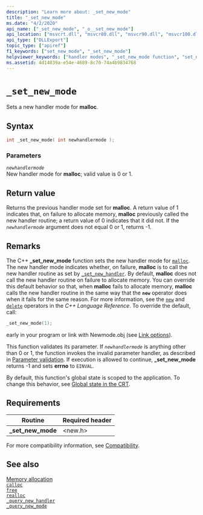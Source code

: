 ```yaml
---
description: "Learn more about: _set_new_mode"
title: "_set_new_mode"
ms.date: "4/2/2020"
api_name: ["_set_new_mode", "_o__set_new_mode"]
api_location: ["msvcrt.dll", "msvcr80.dll", "msvcr90.dll", "msvcr100.dll", "msvcr100_clr0400.dll", "msvcr110.dll", "msvcr110_clr0400.dll", "msvcr120.dll", "msvcr120_clr0400.dll", "ucrtbase.dll", "api-ms-win-crt-heap-l1-1-0.dll", "api-ms-win-crt-private-l1-1-0.dll"]
api_type: ["DLLExport"]
topic_type: ["apiref"]
f1_keywords: ["set_new_mode", "_set_new_mode"]
helpviewer_keywords: ["handler modes", "_set_new_mode function", "set_new_mode function"]
ms.assetid: 4d14039a-e54e-4689-8c70-74a4b9834768
---
```

# `_set_new_mode`

Sets a new handler mode for **malloc**.

## Syntax

```cpp
int _set_new_mode( int newhandlermode );
```

### Parameters

*`newhandlermode`*\
New handler mode for **malloc**; valid value is 0 or 1.

## Return value

Returns the previous handler mode set for **malloc**. A return value of 1 indicates that, on failure to allocate memory, **malloc** previously called the new handler routine; a return value of 0 indicates that it did not. If the *`newhandlermode`* argument does not equal 0 or 1, returns -1.

## Remarks

The C++ **_set_new_mode** function sets the new handler mode for [`malloc`](malloc.md). The new handler mode indicates whether, on failure, **malloc** is to call the new handler routine as set by [`_set_new_handler`](set-new-handler.md). By default, **malloc** does not call the new handler routine on failure to allocate memory. You can override this default behavior so that, when **malloc** fails to allocate memory, **malloc** calls the new handler routine in the same way that the **`new`** operator does when it fails for the same reason. For more information, see the [`new`](../../cpp/new-operator-cpp.md) and [`delete`](../../cpp/delete-operator-cpp.md) operators in the *C++ Language Reference*. To override the default, call:

```cpp
_set_new_mode(1);
```

early in your program or link with Newmode.obj (see [Link options](../link-options.md)).

This function validates its parameter. If *`newhandlermode`* is anything other than 0 or 1, the function invokes the invalid parameter handler, as described in [Parameter validation](../parameter-validation.md). If execution is allowed to continue, <strong>_set_new_mode</strong> returns -1 and sets **errno** to `EINVAL`.

By default, this function's global state is scoped to the application. To change this behavior, see [Global state in the CRT](../global-state.md).

## Requirements

|Routine|Required header|
|-------------|---------------------|
|**_set_new_mode**|\<new.h>|

For more compatibility information, see [Compatibility](../compatibility.md).

## See also

[Memory allocation](../memory-allocation.md)\
[`calloc`](calloc.md)\
[`free`](free.md)\
[`realloc`](realloc.md)\
[`_query_new_handler`](query-new-handler.md)\
[`_query_new_mode`](query-new-mode.md)
